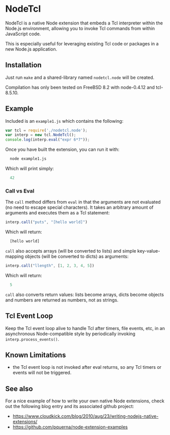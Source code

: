 # NodeTcl

NodeTcl is a native Node extension that embeds a Tcl interpreter within the Node.js environment, allowing you to invoke Tcl commands from within JavaScript code.

This is especially useful for leveraging existing Tcl code or packages in a new Node.js application.


## Installation

Just run `make` and a shared-library named `nodetcl.node` will be created.

Compilation has only been tested on FreeBSD 8.2 with node-0.4.12 and tcl-8.5.10.


## Example

Included is an `example1.js` which contains the following:

```js
var tcl = require('./nodetcl.node');
var interp = new tcl.NodeTcl();
console.log(interp.eval("expr 6*7"));
```

Once you have built the extension, you can run it with:

```bash
  node example1.js
```

Which will print simply:

```js
  42
```
### Call vs Eval

The `call` method differs from `eval` in that the arguments are not evaluated (no need to escape special characters). It takes an arbitrary amount of arguments and executes them as a Tcl statement:

```js
interp.call("puts", "[hello world]")
```

Which will return:

```js
  [hello world]
```

`call` also accepts arrays (will be converted to lists) and simple key-value-mapping objects (will be converted to dicts) as arguments:

```js
interp.call("llength", [1, 2, 3, 4, 5])
```

Which will return:

```js
  5
```

`call` also converts return values: lists become arrays, dicts become objects and numbers are returned as numbers, not as strings.

## Tcl Event Loop

Keep the Tcl event loop alive to handle Tcl after timers, file events,
etc, in an asynchronous Node-compatible style by periodically invoking 
`interp.process_events()`.

## Known Limitations

* the Tcl event loop is not invoked after eval returns, so any Tcl timers or events will not be triggered.


## See also

For a nice example of how to write your own native Node extensions, check out the following blog entry and its associated github project:

* https://www.cloudkick.com/blog/2010/aug/23/writing-nodejs-native-extensions/
* https://github.com/pquerna/node-extension-examples

